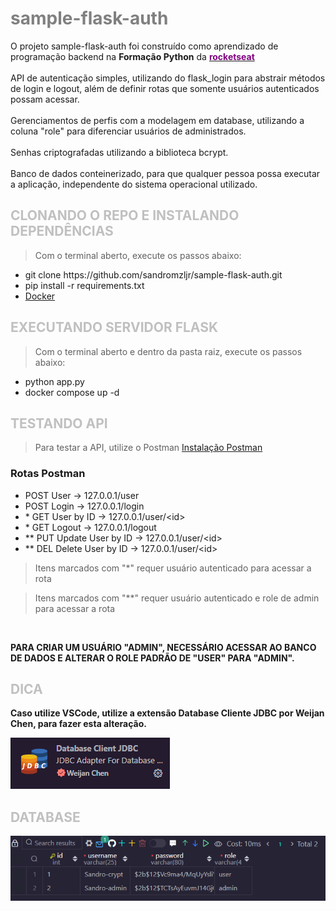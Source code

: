 # <span style = "color:gray"> sample-flask-auth </span>
O projeto sample-flask-auth foi construído como aprendizado de programação backend na <strong>Formação Python</strong> da <a href="www.rocketseat.com.br"><span style = "color:purple"><strong>rocketseat</strong></span></a>
<br/><br/>
API de autenticação simples, utilizando do flask_login para abstrair métodos de login e logout, além de definir rotas que somente usuários autenticados possam acessar.
<br/><br/>
Gerenciamentos de perfis com a modelagem em database, utilizando a coluna "role" para diferenciar usuários de administrados.
<br/><br/>
Senhas criptografadas utilizando a biblioteca bcrypt.
<br/><br/>
Banco de dados conteinerizado, para que qualquer pessoa possa executar a aplicação, independente do sistema operacional utilizado.

## <span style = "color:silver"> CLONANDO O REPO E INSTALANDO DEPENDÊNCIAS </span>
> Com o terminal aberto, execute os passos abaixo:

<ul>
    <li> git clone https://github.com/sandromzljr/sample-flask-auth.git
    <li> pip install -r requirements.txt
    <li> <a href="https://docs.docker.com/desktop/">Docker</a>
</ul>

## <span style = "color:silver"> EXECUTANDO SERVIDOR FLASK </span>
> Com o terminal aberto e dentro da pasta raiz, execute os passos abaixo:

<ul>
<li> python app.py
<li> docker compose up -d
</ul>

## <span style = "color:silver"> TESTANDO API </span>
> Para testar a API, utilize o Postman <a href="https://learning.postman.com/docs/getting-started/installation/installation-and-updates/">Instalação Postman</a>

### Rotas Postman
<ul>
<li> POST User -> 127.0.0.1/user
<li> POST Login -> 127.0.0.1/login
<li> * GET User by ID -> 127.0.0.1/user/&ltid&gt
<li> * GET Logout -> 127.0.0.1/logout
<li> ** PUT Update User by ID -> 127.0.0.1/user/&ltid&gt
<li> ** DEL Delete User by ID -> 127.0.0.1/user/&ltid&gt
</ul>

> Itens marcados com "*" requer usuário autenticado para acessar a rota

> Itens marcados com "**" requer usuário autenticado e role de admin para acessar a rota
<br/>

<strong>PARA CRIAR UM USUÁRIO "ADMIN", NECESSÁRIO ACESSAR AO BANCO DE DADOS E ALTERAR O ROLE PADRÃO DE "USER" PARA "ADMIN".

## <span style = "color:silver"> DICA </span>
Caso utilize VSCode, utilize a extensão Database Cliente JDBC por Weijan Chen, para fazer esta alteração.

![image](./images/extensao.png)

## <span style = "color:silver"> DATABASE </span>
![image](./images/database.png)

